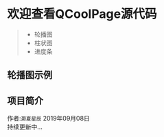﻿  
  
# 欢迎查看QCoolPage源代码  
> * 轮播图
> * 柱状图
> * 进度条

## 轮播图示例
[foryou]:https://github.com/YYC572652645/QCoolPage/tree/master/mkres/banna.gif

## 项目简介
作者:`灏夏星辰` 
2019年09月08日  
持续更新中...

